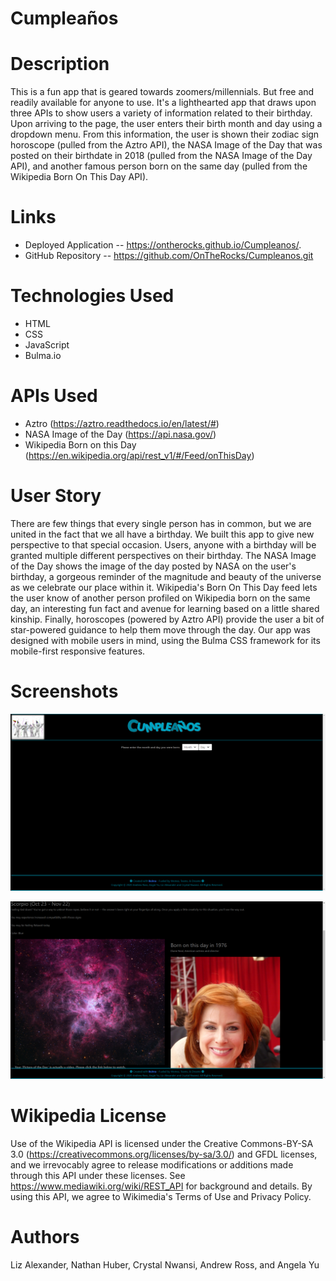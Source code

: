 # Cumpleaños

# Description
This is a fun app that is geared towards zoomers/millennials. But free and readily available for anyone to use.  It's a lighthearted app that draws upon three APIs to show users a variety of information related to their birthday. Upon arriving to the page, the user enters their birth month and day using a dropdown menu. From this information, the user is shown their zodiac sign horoscope (pulled from the Aztro API), the NASA Image of the Day that was posted on their birthdate in 2018 (pulled from the NASA Image of the Day API), and another famous person born on the same day (pulled from the Wikipedia Born On This Day API).

# Links
- Deployed Application  --  https://ontherocks.github.io/Cumpleanos/.
- GitHub Repository  --  https://github.com/OnTheRocks/Cumpleanos.git


# Technologies Used
- HTML
- CSS
- JavaScript
- Bulma.io


# APIs Used
- Aztro (https://aztro.readthedocs.io/en/latest/#)
- NASA Image of the Day (https://api.nasa.gov/)
- Wikipedia Born on this Day (https://en.wikipedia.org/api/rest_v1/#/Feed/onThisDay)


# User Story
There are few things that every single person has in common, but we are united in the fact that we all have a birthday. We built this app to give new perspective to that special occasion. Users, anyone with a birthday will be granted multiple different perspectives on their birthday. The NASA Image of the Day shows the image of the day posted by NASA on the user's birthday, a gorgeous reminder of the magnitude and beauty of the universe as we celebrate our place within it. Wikipedia's Born On This Day feed lets the user know of another person profiled on Wikipedia born on the same day, an interesting fun fact and avenue for learning based on a little shared kinship. Finally, horoscopes (powered by Aztro API) provide the user a bit of star-powered guidance to help them move through the day. Our app was designed with mobile users in mind, using the Bulma CSS framework for its mobile-first responsive features. 

# Screenshots

![GitHub Logo](/assets/Main.png)

![GitHub Logo](/assets/Result.png)


# Wikipedia License
Use of the Wikipedia API is licensed under the Creative Commons-BY-SA 3.0 (https://creativecommons.org/licenses/by-sa/3.0/) and GFDL licenses, and we irrevocably agree to release modifications or additions made through this API under these licenses. See https://www.mediawiki.org/wiki/REST_API for background and details. By using this API, we agree to Wikimedia's Terms of Use and Privacy Policy.  

# Authors
Liz Alexander, Nathan Huber, Crystal Nwansi, Andrew Ross, and Angela Yu
